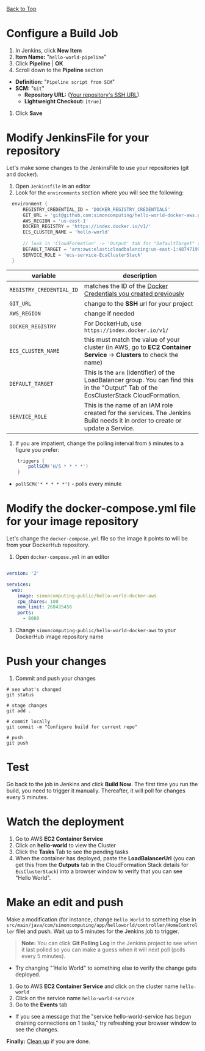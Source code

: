 [Back to Top](../README.md)

# Configure a Build Job

1. In Jenkins, click **New Item**
1. **Item Name:** "`hello-world-pipeline`"
1. Click **Pipeline** | **OK**
1. Scroll down to the **Pipeline** section
  * **Definition:** "`Pipeline script from SCM`"
  * **SCM:** "`Git`"
    * **Repository URL:** (<a href="https://github.com/simoncomputing/hello-world-docker-aws/blob/master/docs/00-GitRepository.md#how-to-get-the-ssh-url-for-your-repository" target="_blank">Your repository's SSH URL</a>)
    * **Lightweight Checkout:**  `[true]`
1. Click **Save**

# Modify JenkinsFile for your repository
Let's make some changes to the JenkinsFile to use your repositories (git and docker).

1. Open `Jenkinsfile` in an editor
1. Look for the `environments` section where you will see the following:

  ```groovy
    environment {
        REGISTRY_CREDENTIAL_ID = 'DOCKER_REGISTRY_CREDENTIALS'
        GIT_URL = 'git@github.com:simoncomputing/hello-world-docker-aws.git'
        AWS_REGION = 'us-east-1'
        DOCKER_REGISTRY = 'https://index.docker.io/v1/'
        ECS_CLUSTER_NAME = 'hello-world'
        
        // look in 'CloudFormation' -> 'Output' tab for "DefaultTarget" and "ServiceRole"
        DEFAULT_TARGET = 'arn:aws:elasticloadbalancing:us-east-1:487471999079:targetgroup/default/8eab6a3694cef2e2'
        SERVICE_ROLE = 'ecs-service-EcsClusterStack'
    }
  ```

| variable | description |
| -------- | ----------- |
| `REGISTRY_CREDENTIAL_ID` | matches the ID of the [Docker Credentials you created previously](./07-DockerCredentials.md) |
| `GIT_URL` | change to the **SSH** url for your project |
| `AWS_REGION` | change if needed |
| `DOCKER_REGISTRY` | For DockerHub, use `https://index.docker.io/v1/` |
| `ECS_CLUSTER_NAME` | this must match the value of your cluster (in AWS, go to **EC2 Container Service** -> **Clusters** to check the name) |
| `DEFAULT_TARGET` | This is the `arn` (identifier) of the LoadBalancer group. You can find this in the "Output" Tab of the EcsClusterStack CloudFormation. |
| `SERVICE_ROLE` | This is the name of an IAM role created for the services. The Jenkins Build needs it in order to create or update a Service. |

1. If you are impatient, change the polling interval from `5` minutes to a figure you prefer:

```groovy
    triggers {
        pollSCM('H/5 * * * *')
    }
``` 

 * `pollSCM('* * * * *')` - polls every minute
 
# Modify the docker-compose.yml file for your image repository
Let's change the `docker-compose.yml` file so the image it points to will be from your DockerHub repository.

1. Open `docker-compose.yml` in an editor
```yaml

version: '2'

services:
  web:
    image: simoncomputing-public/hello-world-docker-aws
    cpu_shares: 100
    mem_limit: 268435456
    ports:
      - 8080
```

1. Change `simoncomputing-public/hello-world-docker-aws` to your DockerHub image repository name
 
# Push your changes

1. Commit and push your changes

  ```shell
  # see what's changed
  git status

  # stage changes
  git add .

  # commit locally
  git commit -m "Configure build for current repo"

  # push
  git push
  ```

# Test
Go back to the job in Jenkins and click **Build Now**. The first time you run the build, you need to trigger it manually.
Thereafter, it will poll for changes every 5 minutes.
  
# Watch the deployment
1. Go to AWS **EC2 Container Service**
1. Click on **hello-world** to view the Cluster
1. Click the **Tasks** Tab to see the pending tasks
1. When the container has deployed, paste the **LoadBalancerUrl** 
(you can get this from the **Outputs** tab in the CloudFormation Stack details for `EcsClusterStack`) into a 
browser window to verify that you can see "Hello World".

# Make an edit and push
Make a modification (for instance, change `Hello World` to something else 
in `src/main/java/com/simoncomputing/app/helloworld/controller/HomeController` file) and push. 
Wait up to 5 minutes for the Jenkins job to trigger.

 >**Note:** You can click **Git Polling Log** in the Jenkins project to see when it last polled so you can make a guess
 when it will next poll (polls every 5 minutes).

 * Try changing "`Hello World" to something else to verify the change gets deployed.
 
1. Go to AWS **EC2 Container Service** and click on the cluster name `hello-world`
1. Click on the service name `hello-world-service`
1. Go to the **Events** tab
  * If you see a message that the "service hello-world-service has begun draining connections on 1 tasks," try refreshing
  your browser window to see the changes.
  

**Finally:** [Clean up](./cleanup.md) if you are done.